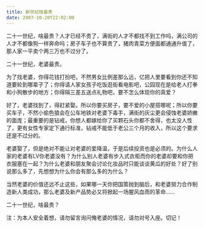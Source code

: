 ```yaml
---
title: 新世纪啥最贵
date: 2007-10-20T22:02:00
---
```



二十一世纪，啥最贵？人才已经不贵了，满街的人才不都找不到工作吗，满公司的人才不都像狗一样奔命吗；房子车子也不算贵了，猪肉青菜方便面都通通升值了，那人家一平卖个两三万也不过分了。

<!--more-->

二十一世纪，老婆最贵。


为了找老婆，你得花钱打扮吧，不然男女比例差那么远，亿把人里要看到你还不知道要轮到哪辈子了；你得请人家女孩子吃饭逛街看电影吧，公园现在是给老人打拳和小狗散步的地方；你得隔三差五送点礼物吧，要不怎么体现你的真爱？


好了，老婆找到了，得赶紧娶。所以你要买房子，要不爱的小屋搭哪呢；所以你要买车子，不然小偷色狼会在公车地铁对老婆下毒手，满街的灰尘更会侵蚀老婆娇嫩的面庞；最重要的是钻戒，你想人都嫁给你了买颗石头你都不舍得，也太没人性了，更有女性专家定下通行标准，钻戒不能低于老公三个月的收入，所以这个要求还是不过分的。


老婆娶了，但是绝对不能让对老婆的爱降温，于是后续投资也是必须的。为什么人家的老婆有LV你老婆没有？为什么别人老婆有步入式衣柜而你的老婆却要和你把衣服塞在一起？为什么老婆和朋友聚会讨论化妆品时只能谈谈黄瓜的好处？好了别说那么多了，先想想为什么你会有那么多的为什么？

当然老婆的价值还远不止这些，如果哪一天你把国策抛到脑后，和老婆努力合作制造新人类成功，那么老婆及新产品势必又将掀起一场腥风血雨的革命……


二十一世纪，啥最贵？


注：为本人安全着想，请勿留言询问俺老婆的情况，请勿对号入座。切记！




 
